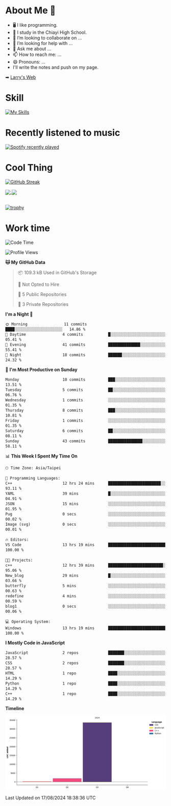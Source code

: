 # About Me 👋

- 🖥  I like programming.
- 🏫 I study in the Chiayi High School.
- 👯 I’m looking to collaborate on ...
- 🤔 I’m looking for help with ...
- 💬 Ask me about ...
- 📫 How to reach me: ...
- 😄 Pronouns: ...
- I'll write the notes and push on my page.

➡︎ [Larry's Web](https://larryeng.github.io/)

# Skill
[![My Skills](https://skillicons.dev/icons?i=blender,arduino,vscode,visualstudio,pr,github,git,c,cpp,py,html,css,js)](https://skillicons.dev)
# Recently listened to music

[![Spotify recently played](https://spotify-recently-played-readme.vercel.app/api?user=31mqyfrlvkyusmaxegq4pvoow5we)](https://open.spotify.com/user/31mqyfrlvkyusmaxegq4pvoow5we)

# Cool Thing

[![GitHub Streak](https://streak-stats.demolab.com/?user=Larryeng&theme=holi-theme)](https://git.io/streak-stats)

<a href="https://github.com/anuraghazra/github-readme-stats">
  <img height=200 align="center" src="https://github-readme-stats.vercel.app/api?username=Larryeng&theme=github_dark&rank_icon=github" />
</a>
<a href="https://github.com/anuraghazra/convoychat">
  <img height=200 align="center" src="https://github-readme-stats.vercel.app/api/top-langs?username=Larryeng&layout=compact&langs_count=8&card_width=320&theme=github_dark" />
</a>

<br>

<br>

[![trophy](https://github-profile-trophy.vercel.app/?username=Larryeng&theme=darkhub)](https://github.com/ryo-ma/github-profile-trophy)
# Work time
<!--START_SECTION:waka-->
![Code Time](http://img.shields.io/badge/Code%20Time-211%20hrs%2032%20mins-blue)

![Profile Views](http://img.shields.io/badge/Profile%20Views-0-blue)

**🐱 My GitHub Data** 

> 📦 109.3 kB Used in GitHub's Storage 
 > 
> 🚫 Not Opted to Hire
 > 
> 📜 5 Public Repositories 
 > 
> 🔑 3 Private Repositories 
 > 
**I'm a Night 🦉** 

```text
🌞 Morning                11 commits          ████░░░░░░░░░░░░░░░░░░░░░   14.86 % 
🌆 Daytime                4 commits           █░░░░░░░░░░░░░░░░░░░░░░░░   05.41 % 
🌃 Evening                41 commits          ██████████████░░░░░░░░░░░   55.41 % 
🌙 Night                  18 commits          ██████░░░░░░░░░░░░░░░░░░░   24.32 % 
```
📅 **I'm Most Productive on Sunday** 

```text
Monday                   10 commits          ███░░░░░░░░░░░░░░░░░░░░░░   13.51 % 
Tuesday                  5 commits           ██░░░░░░░░░░░░░░░░░░░░░░░   06.76 % 
Wednesday                1 commits           ░░░░░░░░░░░░░░░░░░░░░░░░░   01.35 % 
Thursday                 8 commits           ███░░░░░░░░░░░░░░░░░░░░░░   10.81 % 
Friday                   1 commits           ░░░░░░░░░░░░░░░░░░░░░░░░░   01.35 % 
Saturday                 6 commits           ██░░░░░░░░░░░░░░░░░░░░░░░   08.11 % 
Sunday                   43 commits          ███████████████░░░░░░░░░░   58.11 % 
```


📊 **This Week I Spent My Time On** 

```text
🕑︎ Time Zone: Asia/Taipei

💬 Programming Languages: 
C++                      12 hrs 24 mins      ███████████████████████░░   93.11 % 
YAML                     39 mins             █░░░░░░░░░░░░░░░░░░░░░░░░   04.91 % 
JSON                     15 mins             ░░░░░░░░░░░░░░░░░░░░░░░░░   01.95 % 
Pug                      0 secs              ░░░░░░░░░░░░░░░░░░░░░░░░░   00.02 % 
Image (svg)              0 secs              ░░░░░░░░░░░░░░░░░░░░░░░░░   00.01 % 

🔥 Editors: 
VS Code                  13 hrs 19 mins      █████████████████████████   100.00 % 

🐱‍💻 Projects: 
c++                      12 hrs 39 mins      ████████████████████████░   95.06 % 
New_blog                 29 mins             █░░░░░░░░░░░░░░░░░░░░░░░░   03.66 % 
butterfly                5 mins              ░░░░░░░░░░░░░░░░░░░░░░░░░   00.63 % 
redefine                 4 mins              ░░░░░░░░░░░░░░░░░░░░░░░░░   00.59 % 
blog1                    0 secs              ░░░░░░░░░░░░░░░░░░░░░░░░░   00.06 % 

💻 Operating System: 
Windows                  13 hrs 19 mins      █████████████████████████   100.00 % 
```

**I Mostly Code in JavaScript** 

```text
JavaScript               2 repos             ███████░░░░░░░░░░░░░░░░░░   28.57 % 
CSS                      2 repos             ███████░░░░░░░░░░░░░░░░░░   28.57 % 
HTML                     1 repo              ████░░░░░░░░░░░░░░░░░░░░░   14.29 % 
Python                   1 repo              ████░░░░░░░░░░░░░░░░░░░░░   14.29 % 
C++                      1 repo              ████░░░░░░░░░░░░░░░░░░░░░   14.29 % 
```



**Timeline**

![Lines of Code chart](https://raw.githubusercontent.com/Larryeng/Larryeng/main/assets/bar_graph.png)


 Last Updated on 17/08/2024 18:38:36 UTC
<!--END_SECTION:waka-->
